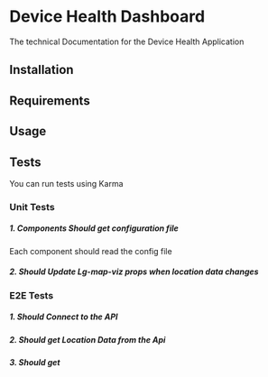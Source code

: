 Device Health Dashboard
=========

The technical Documentation for the Device Health Application

## Installation

 

## Requirements

## Usage

## Tests
You can run tests using Karma

### Unit Tests

 ##### 1. Components Should get configuration file
 Each component should read the config file
 
 ##### 2. Should Update Lg-map-viz props when location data changes


### E2E Tests

 ##### 1. Should Connect to the API
 
 ##### 2. Should get Location Data from the Api 
 
 ##### 3. Should get
 
